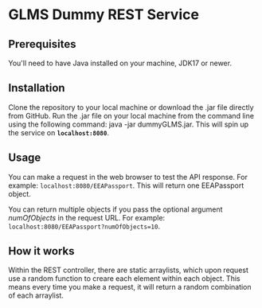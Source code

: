 # GLMS Dummy REST Service
## Prerequisites
You'll need to have Java installed on your machine, JDK17 or newer.

## Installation
Clone the repository to your local machine or download the .jar file directly from GitHub.
Run the .jar file on your local machine from the command line using the following command: java -jar dummyGLMS.jar. This will spin up the service on **`localhost:8080`**.

## Usage
You can make a request in the web browser to test the API response. For example: `localhost:8080/EEAPassport`. This will return one EEAPassport object.

You can return multiple objects if you pass the optional argument _numOfObjects_ in the request URL. For example: `localhost:8080/EEAPassport?numOfObjects=10`.

## How it works
Within the REST controller, there are static arraylists, which upon request use a random function to creare each element within each object.
This means every time you make a request, it will return a random combination of each arraylist.
